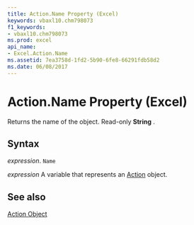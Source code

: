 ```yaml
---
title: Action.Name Property (Excel)
keywords: vbaxl10.chm798073
f1_keywords:
- vbaxl10.chm798073
ms.prod: excel
api_name:
- Excel.Action.Name
ms.assetid: 7ea3758d-1fd2-5b90-6fe8-66291fdb58d2
ms.date: 06/08/2017
---
```



# Action.Name Property (Excel)

Returns the name of the object. Read-only  **String** .


## Syntax

 _expression_. `Name`

 _expression_ A variable that represents an [Action](./Excel.Action.md) object.


## See also


[Action Object](Excel.Action.md)

